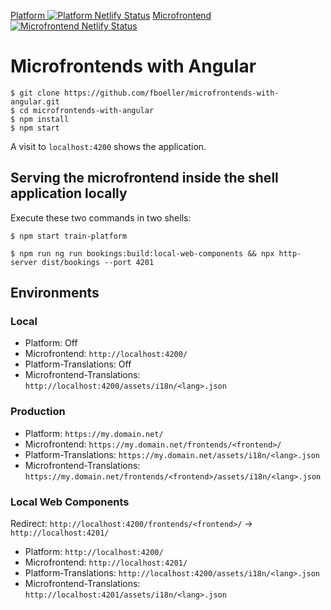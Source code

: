 [Platform ![Platform Netlify Status](https://api.netlify.com/api/v1/badges/04f71aef-c76d-47a0-8f72-9b619233f98b/deploy-status)](https://app.netlify.com/sites/jolly-cobbler-bab33d/deploys)
[Microfrontend ![Microfrontend Netlify Status](https://api.netlify.com/api/v1/badges/14649930-1ce6-47c5-8f5c-1da9edd25fd2/deploy-status)](https://app.netlify.com/sites/curious-bublanina-10c9c8/deploys)

# Microfrontends with Angular

```
$ git clone https://github.com/fboeller/microfrontends-with-angular.git
$ cd microfrontends-with-angular
$ npm install
$ npm start
```

A visit to `localhost:4200` shows the application.

## Serving the microfrontend inside the shell application locally

Execute these two commands in two shells:

```
$ npm start train-platform
```

```
$ npm run ng run bookings:build:local-web-components && npx http-server dist/bookings --port 4201
```

## Environments

### Local

- Platform: Off
- Microfrontend: `http://localhost:4200/`
- Platform-Translations: Off
- Microfrontend-Translations: `http://localhost:4200/assets/i18n/<lang>.json`

### Production

- Platform: `https://my.domain.net/`
- Microfrontend: `https://my.domain.net/frontends/<frontend>/`
- Platform-Translations: `https://my.domain.net/assets/i18n/<lang>.json`
- Microfrontend-Translations: `https://my.domain.net/frontends/<frontend>/assets/i18n/<lang>.json`

### Local Web Components

Redirect: `http://localhost:4200/frontends/<frontend>/` -> `http://localhost:4201/`

- Platform: `http://localhost:4200/`
- Microfrontend: `http://localhost:4201/`
- Platform-Translations: `http://localhost:4200/assets/i18n/<lang>.json`
- Microfrontend-Translations: `http://localhost:4201/assets/i18n/<lang>.json`
